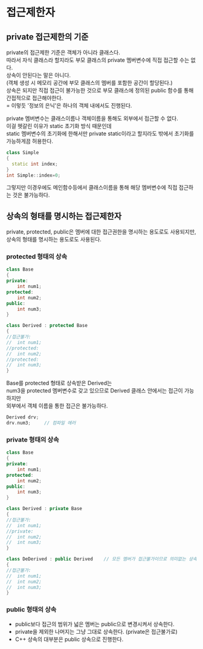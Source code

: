 # 접근제한자

## private 접근제한의 기준

private의 접근제한 기준은 객체가 아니라 클래스다.  
따라서 자식 클래스라 할지라도 부모 클래스의 private 멤버변수에 직접 접근할 수는 없다.  
상속이 안된다는 말은 아니다.   
(객체 생성 시 메모리 공간에 부모 클래스의 멤버를 포함한 공간이 할당된다.)  
상속은 되지만 직접 접근이 불가능한 것으로 부모 클래스에 정의된 public 함수를 통해 간접적으로 접근해야한다.  
= 이렇듯 '정보의 은닉'은 하나의 객체 내에서도 진행된다.  

private 멤버변수는 클래스이름나 객체이름을 통해도 외부에서 접근할 수 없다.  
이걸 헷갈린 이유가 static 초기화 방식 때문인데  
static 멤버변수의 초기화에 한해서만 private static이라고 할지라도 밖에서 초기화를 가능하게끔 허용한다.  
```cpp
class Simple
{
  static int index;
}
int Simple::index=0;
```
그렇지만 이경우에도 메인함수등에서 클래스이름을 통해 해당 멤버변수에 직접 접근하는 것은 불가능하다.  

## 상속의 형태를 명시하는 접근제한자

private, protected, public은 멤버에 대한 접근권한을 명시하는 용도로도 사용되지만,  
상속의 형태를 명시하는 용도로도 사용된다.  

### protected 형태의 상속

```cpp
class Base
{
private:
	int num1;
protected:
	int num2;
public:
	int num3;
}

class Derived : protected Base
{
//접근불가:
//	int num1;
//protected:
//	int num2;
//protected:
// 	int num3;
}
```
Base를 protected 형태로 상속받은 Derived는  
num3을 protected 멤버변수로 갖고 있으므로 Derived 클래스 안에서는 접근이 가능하지만  
외부에서 객체 이름을 통한 접근은 불가능하다.  
```cpp
Derived drv;
drv.num3;	  // 컴파일 에러
```

### private 형태의 상속

```cpp
class Base
{
private:
	int num1;
protected:
	int num2;
public:
	int num3;
}

class Derived : private Base
{
//접근불가:
//	int num1;
//private:
//	int num2;
//	int num3;
}

class DeDerived : public Derived	// 모든 멤버가 접근불가이므로 의미없는 상속이 된다.
{
//접근불가:
//	int num1;
//	int num2;
//	int num3;
}
```

### public 형태의 상속

- public보다 접근의 범위가 넓은 멤버는 public으로 변경시켜서 상속한다.  
- private을 제외한 나머지는 그냥 그대로 상속한다. (private은 접근불가로)
- C++ 상속의 대부분은 public 상속으로 진행한다.
